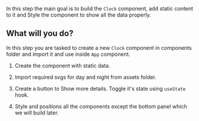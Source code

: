 In this step the main goal is to build the `Clock` component, add static content to it and Style the component to show all the data properly.

## What will you do?

In this step you are tasked to create a new `Clock` component in components folder and import it and use inside `App` component.

1. Create the component with static data.

2. Import required svgs for day and night from assets folder.

3. Create a button to Show more details. Toggle it's state using `useState` hook.

4. Style and positions all the components except the bottom panel which we will build later.

